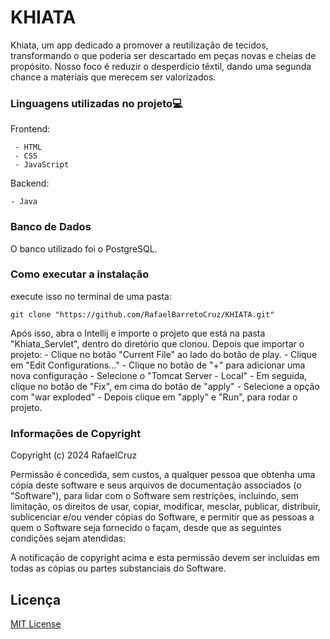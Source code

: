 
# KHIATA

Khiata, um app dedicado a promover a reutilização de tecidos, transformando o que poderia ser descartado em peças novas e cheias de propósito. Nosso foco é reduzir o desperdício têxtil, dando uma segunda chance a materiais que merecem ser valorizados.


### Linguagens utilizadas no projeto💻

Frontend:

     - HTML
     - CSS
     - JavaScript

Backend:

    - Java

### Banco de Dados

O banco utilizado foi o PostgreSQL.

### Como executar a instalação

execute isso no terminal de uma pasta:

    git clone "https://github.com/RafaelBarretoCruz/KHIATA.git"

Após isso, abra o Intellij e importe o projeto que está na pasta "Khiata_Servlet", dentro do diretório que clonou.
Depois que importar o projeto:
    - Clique no botão "Current File" ao lado do botão de play.
    - Clique em "Edit Configurations..."
    - Clique no botão de "+" para adicionar uma nova configuração
    - Selecione o "Tomcat Server - Local"
    - Em seguida, clique no botão de "Fix", em cima do botão de "apply"
    - Selecione a opção com "war exploded"
    - Depois clique em "apply" e "Run", para rodar o projeto.

### Informações de Copyright
Copyright (c) 2024 RafaelCruz

Permissão é concedida, sem custos, a qualquer pessoa que obtenha uma cópia deste software e seus arquivos de documentação associados (o "Software"), para lidar com o Software sem restrições, incluindo, sem limitação, os direitos de usar, copiar, modificar, mesclar, publicar, distribuir, sublicenciar e/ou vender cópias do Software, e permitir que as pessoas a quem o Software seja fornecido o façam, desde que as seguintes condições sejam atendidas:

A notificação de copyright acima e esta permissão devem ser incluídas em todas as cópias ou partes substanciais do Software.
## Licença

[MIT License](https://choosealicense.com/licenses/mit/)

